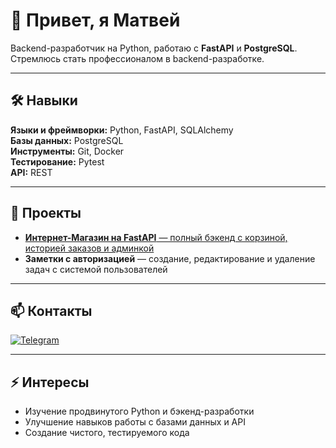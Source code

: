 # 👋 Привет, я Матвей
Backend-разработчик на Python, работаю с **FastAPI** и **PostgreSQL**. Стремлюсь стать профессионалом в backend-разработке.

---

## 🛠 Навыки
**Языки и фреймворки:** Python, FastAPI, SQLAlchemy  
**Базы данных:** PostgreSQL  
**Инструменты:** Git, Docker  
**Тестирование:** Pytest  
**API:** REST  

---

## 📂 Проекты
- [**Интернет-Магазин на FastAPI** — полный бэкенд с корзиной, историей заказов и админкой](https://github.com/kotyra911/fastapi-shop.git)
- **Заметки с авторизацией** — создание, редактирование и удаление задач с системой пользователей  

---

## 📫 Контакты
[![Telegram](https://img.shields.io/badge/Telegram-2CA5E0?style=for-the-badge&logo=telegram&logoColor=white)](https://t.me/matew_1)

---

## ⚡ Интересы
- Изучение продвинутого Python и бэкенд-разработки  
- Улучшение навыков работы с базами данных и API  
- Создание чистого, тестируемого кода
